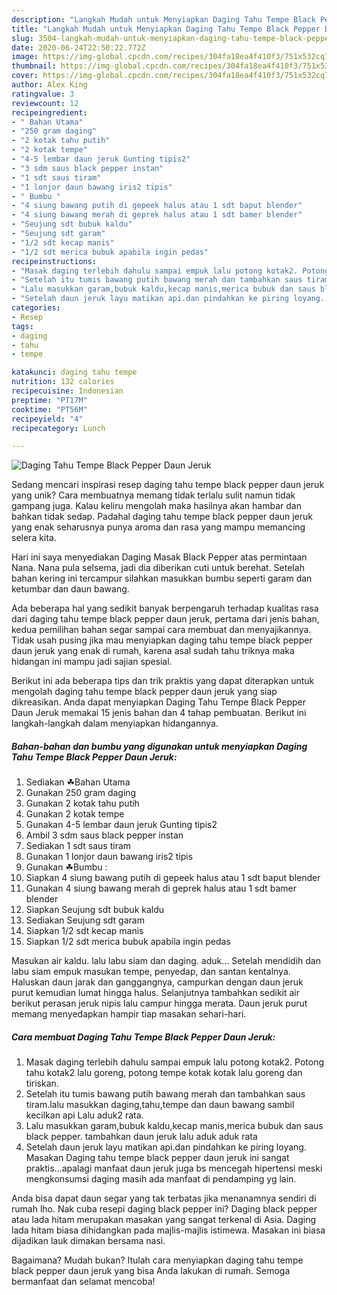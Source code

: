 ```yaml
---
description: "Langkah Mudah untuk Menyiapkan Daging Tahu Tempe Black Pepper Daun Jeruk Anti Gagal"
title: "Langkah Mudah untuk Menyiapkan Daging Tahu Tempe Black Pepper Daun Jeruk Anti Gagal"
slug: 3504-langkah-mudah-untuk-menyiapkan-daging-tahu-tempe-black-pepper-daun-jeruk-anti-gagal
date: 2020-06-24T22:50:22.772Z
image: https://img-global.cpcdn.com/recipes/304fa18ea4f410f3/751x532cq70/daging-tahu-tempe-black-pepper-daun-jeruk-foto-resep-utama.jpg
thumbnail: https://img-global.cpcdn.com/recipes/304fa18ea4f410f3/751x532cq70/daging-tahu-tempe-black-pepper-daun-jeruk-foto-resep-utama.jpg
cover: https://img-global.cpcdn.com/recipes/304fa18ea4f410f3/751x532cq70/daging-tahu-tempe-black-pepper-daun-jeruk-foto-resep-utama.jpg
author: Alex King
ratingvalue: 3
reviewcount: 12
recipeingredient:
- " Bahan Utama"
- "250 gram daging"
- "2 kotak tahu putih"
- "2 kotak tempe"
- "4-5 lembar daun jeruk Gunting tipis2"
- "3 sdm saus black pepper instan"
- "1 sdt saus tiram"
- "1 lonjor daun bawang iris2 tipis"
- " Bumbu "
- "4 siung bawang putih di gepeek halus atau 1 sdt baput blender"
- "4 siung bawang merah di geprek halus atau 1 sdt bamer blender"
- "Seujung sdt bubuk kaldu"
- "Seujung sdt garam"
- "1/2 sdt kecap manis"
- "1/2 sdt merica bubuk apabila ingin pedas"
recipeinstructions:
- "Masak daging terlebih dahulu sampai empuk lalu potong kotak2. Potong tahu kotak2 lalu goreng, potong tempe kotak kotak lalu goreng dan tiriskan."
- "Setelah itu tumis bawang putih bawang merah dan tambahkan saus tiram.lalu masukkan daging,tahu,tempe dan daun bawang sambil kecilkan api Lalu aduk2 rata."
- "Lalu masukkan garam,bubuk kaldu,kecap manis,merica bubuk dan saus black pepper. tambahkan daun jeruk lalu aduk aduk rata"
- "Setelah daun jeruk layu matikan api.dan pindahkan ke piring loyang. Masakan Daging tahu tempe black pepper daun jeruk ini sangat praktis...apalagi manfaat daun jeruk juga bs mencegah hipertensi meski mengkonsumsi daging masih ada manfaat di pendamping yg lain."
categories:
- Resep
tags:
- daging
- tahu
- tempe

katakunci: daging tahu tempe 
nutrition: 132 calories
recipecuisine: Indonesian
preptime: "PT17M"
cooktime: "PT56M"
recipeyield: "4"
recipecategory: Lunch

---
```



![Daging Tahu Tempe Black Pepper Daun Jeruk](https://img-global.cpcdn.com/recipes/304fa18ea4f410f3/751x532cq70/daging-tahu-tempe-black-pepper-daun-jeruk-foto-resep-utama.jpg)

Sedang mencari inspirasi resep daging tahu tempe black pepper daun jeruk yang unik? Cara membuatnya memang tidak terlalu sulit namun tidak gampang juga. Kalau keliru mengolah maka hasilnya akan hambar dan bahkan tidak sedap. Padahal daging tahu tempe black pepper daun jeruk yang enak seharusnya punya aroma dan rasa yang mampu memancing selera kita.

Hari ini saya menyediakan Daging Masak Black Pepper atas permintaan Nana. Nana pula selsema, jadi dia diberikan cuti untuk berehat. Setelah bahan kering ini tercampur silahkan masukkan bumbu seperti garam dan ketumbar dan daun bawang.

Ada beberapa hal yang sedikit banyak berpengaruh terhadap kualitas rasa dari daging tahu tempe black pepper daun jeruk, pertama dari jenis bahan, kedua pemilihan bahan segar sampai cara membuat dan menyajikannya. Tidak usah pusing jika mau menyiapkan daging tahu tempe black pepper daun jeruk yang enak di rumah, karena asal sudah tahu triknya maka hidangan ini mampu jadi sajian spesial.


Berikut ini ada beberapa tips dan trik praktis yang dapat diterapkan untuk mengolah daging tahu tempe black pepper daun jeruk yang siap dikreasikan. Anda dapat menyiapkan Daging Tahu Tempe Black Pepper Daun Jeruk memakai 15 jenis bahan dan 4 tahap pembuatan. Berikut ini langkah-langkah dalam menyiapkan hidangannya.

<!--inarticleads1-->

##### Bahan-bahan dan bumbu yang digunakan untuk menyiapkan Daging Tahu Tempe Black Pepper Daun Jeruk:

1. Sediakan  ☘Bahan Utama
1. Gunakan 250 gram daging
1. Gunakan 2 kotak tahu putih
1. Gunakan 2 kotak tempe
1. Gunakan 4-5 lembar daun jeruk Gunting tipis2
1. Ambil 3 sdm saus black pepper instan
1. Sediakan 1 sdt saus tiram
1. Gunakan 1 lonjor daun bawang iris2 tipis
1. Gunakan  ☘Bumbu :
1. Siapkan 4 siung bawang putih di gepeek halus atau 1 sdt baput blender
1. Gunakan 4 siung bawang merah di geprek halus atau 1 sdt bamer blender
1. Siapkan Seujung sdt bubuk kaldu
1. Sediakan Seujung sdt garam
1. Siapkan 1/2 sdt kecap manis
1. Siapkan 1/2 sdt merica bubuk apabila ingin pedas


Masukan air kaldu. lalu labu siam dan daging. aduk… Setelah mendidih dan labu siam empuk masukan tempe, penyedap, dan santan kentalnya. Haluskan daun jarak dan ganggangnya, campurkan dengan daun jeruk purut kemudian lumat hingga halus. Selanjutnya tambahkan sedikit air berikut perasan jeruk nipis lalu campur hingga merata. Daun jeruk purut memang menyedapkan hampir tiap masakan sehari-hari. 

<!--inarticleads2-->

##### Cara membuat Daging Tahu Tempe Black Pepper Daun Jeruk:

1. Masak daging terlebih dahulu sampai empuk lalu potong kotak2. Potong tahu kotak2 lalu goreng, potong tempe kotak kotak lalu goreng dan tiriskan.
1. Setelah itu tumis bawang putih bawang merah dan tambahkan saus tiram.lalu masukkan daging,tahu,tempe dan daun bawang sambil kecilkan api Lalu aduk2 rata.
1. Lalu masukkan garam,bubuk kaldu,kecap manis,merica bubuk dan saus black pepper. tambahkan daun jeruk lalu aduk aduk rata
1. Setelah daun jeruk layu matikan api.dan pindahkan ke piring loyang. Masakan Daging tahu tempe black pepper daun jeruk ini sangat praktis...apalagi manfaat daun jeruk juga bs mencegah hipertensi meski mengkonsumsi daging masih ada manfaat di pendamping yg lain.


Anda bisa dapat daun segar yang tak terbatas jika menanamnya sendiri di rumah lho. Nak cuba resepi daging black pepper ini? Daging black pepper atau lada hitam merupakan masakan yang sangat terkenal di Asia. Daging lada hitam biasa dihidangkan pada majlis-majlis istimewa. Masakan ini biasa dijadikan lauk dimakan bersama nasi. 

Bagaimana? Mudah bukan? Itulah cara menyiapkan daging tahu tempe black pepper daun jeruk yang bisa Anda lakukan di rumah. Semoga bermanfaat dan selamat mencoba!
